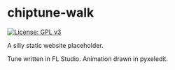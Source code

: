 # chiptune-walk
[![License: GPL v3](https://img.shields.io/badge/License-GPLv3-blue.svg)](https://www.gnu.org/licenses/gpl-3.0)


A silly static website placeholder.

Tune written in FL Studio.
Animation drawn in pyxeledit.

